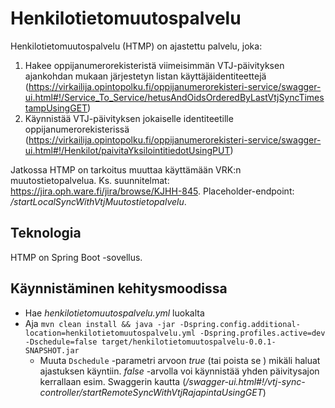 # Henkilotietomuutospalvelu

Henkilotietomuutospalvelu (HTMP) on ajastettu palvelu, joka:

 1. Hakee oppijanumerorekisteristä viimeisimmän VTJ-päivityksen ajankohdan mukaan järjestetyn listan käyttäjäidentiteettejä (https://virkailija.opintopolku.fi/oppijanumerorekisteri-service/swagger-ui.html#!/Service_To_Service/hetusAndOidsOrderedByLastVtjSyncTimestampUsingGET)
 1. Käynnistää VTJ-päivityksen jokaiselle identiteetille oppijanumerorekisterissä (https://virkailija.opintopolku.fi/oppijanumerorekisteri-service/swagger-ui.html#!/Henkilot/paivitaYksilointitiedotUsingPUT)
 
Jatkossa HTMP on tarkoitus muuttaa käyttämään VRK:n muutostietopalvelua. Ks. suunnitelmat: https://jira.oph.ware.fi/jira/browse/KJHH-845. Placeholder-endpoint: _/startLocalSyncWithVtjMuutostietopalvelu_.

## Teknologia

HTMP on Spring Boot -sovellus. 

## Käynnistäminen kehitysmoodissa

 * Hae _henkilotietomuutospalvelu.yml_ luokalta
 * Aja `mvn clean install && java -jar -Dspring.config.additional-location=henkilotietomuutospalvelu.yml -Dspring.profiles.active=dev -Dschedule=false target/henkilotietomuutospalvelu-0.0.1-SNAPSHOT.jar`
   * Muuta `Dschedule` -parametri arvoon _true_ (tai poista se ) mikäli haluat ajastuksen käyntiin. _false_ -arvolla voi käynnistää yhden päivitysajon kerrallaan esim. Swaggerin kautta (_/swagger-ui.html#!/vtj-sync-controller/startRemoteSyncWithVtjRajapintaUsingGET_)
